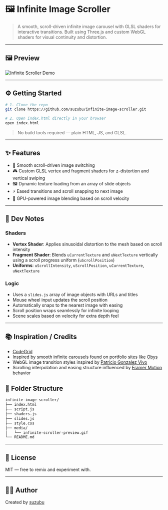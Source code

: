 # 🖼️ Infinite Image Scroller

> A smooth, scroll-driven infinite image carousel with GLSL shaders for interactive transitions. Built using Three.js and custom WebGL shaders for visual continuity and distortion.

---

## 🖼 Preview

![Infinite Scroller Demo](media/infinite-scroller-preview.gif)

---

## ⚙️ Getting Started

```bash
# 1. Clone the repo
git clone https://github.com/suzubu/infinite-image-scroller.git

# 2. Open index.html directly in your browser
open index.html
```

> No build tools required — plain HTML, JS, and GLSL.

---

## ✨ Features

- 📜 Smooth scroll-driven image switching
- 🎮 Custom GLSL vertex and fragment shaders for z-distortion and vertical swiping
- 🖼 Dynamic texture loading from an array of slide objects
- ⚡ Eased transitions and scroll snapping to next image
- 🧠 GPU-powered image blending based on scroll velocity

---

## 🧠 Dev Notes

### Shaders
- **Vertex Shader**: Applies sinusoidal distortion to the mesh based on scroll intensity
- **Fragment Shader**: Blends `uCurrentTexture` and `uNextTexture` vertically using a scroll progress uniform (`uScrollPosition`)
- **Uniforms**: `uScrollIntensity`, `uScrollPosition`, `uCurrentTexture`, `uNextTexture`

### Logic
- Uses a `slides.js` array of image objects with URLs and titles
- Mouse wheel input updates the scroll position
- Automatically snaps to the nearest image with easing
- Scroll position wraps seamlessly for infinite looping
- Scene scales based on velocity for extra depth feel

---

## 📚 Inspiration / Credits
- [CodeGrid](https://www.youtube.com/watch?v=FEX7xKrBRjI)
- Inspired by smooth infinite carousels found on portfolio sites like [Obys](https://obys.agency/)
- WebGL image transition styles inspired by [Patricio Gonzalez Vivo](https://patriciogonzalezvivo.com/)
- Scrolling interpolation and easing structure influenced by [Framer Motion](https://www.framer.com/motion/) behavior

  

## 📂 Folder Structure

```bash
infinite-image-scroller/
├── index.html
├── script.js
├── shaders.js
├── slides.js
├── style.css
├── media/
│   └── infinite-scroller-preview.gif
└── README.md
```

---

## 📜 License

MIT — free to remix and experiment with.

---

## 🙋‍♀️ Author

Created by [suzubu](https://github.com/suzubu)
